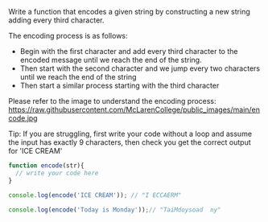 Write a function that encodes a given string by constructing a new string adding every third character.

The encoding process is as follows:
- Begin with the first character and add every third character to the encoded message until we reach the end of the string.
- Then start with the second character and we jump every two characters until we reach the end of the string
- Then start a similar process starting with the third character

Please refer to the image to understand the encoding process:
https://raw.githubusercontent.com/McLarenCollege/public_images/main/encode.jpg

Tip: If you are struggling, first write your code without a loop and assume the input has exactly 9 characters, 
then check you get the correct output for 'ICE CREAM'

```js
function encode(str){
  // write your code here
}

console.log(encode('ICE CREAM')); // "I ECCAERM"

console.log(encode('Today is Monday'));// "TaiMdoysoad  ny"

```
